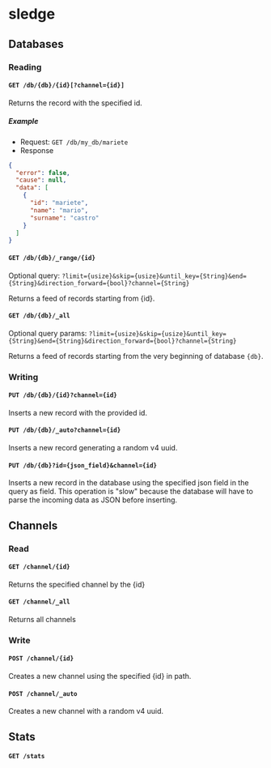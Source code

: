 # sledge

## Databases
### Reading
#### `GET /db/{db}/{id}[?channel={id}]`
Returns the record with the specified id.

##### Example 
* Request: `GET /db/my_db/mariete`
* Response
```json
{
  "error": false,
  "cause": null,
  "data": [
    {
      "id": "mariete",
      "name": "mario",
      "surname": "castro"
    }
  ]
}
```

#### `GET /db/{db}/_range/{id}`
Optional query: `?limit={usize}&skip={usize}&until_key={String}&end={String}&direction_forward={bool}?channel={String}`

Returns a feed of records starting from {id}.

#### `GET /db/{db}/_all`
Optional query params: `?limit={usize}&skip={usize}&until_key={String}&end={String}&direction_forward={bool}?channel={String}`

Returns a feed of records starting from the very beginning of database `{db}`.

### Writing
#### `PUT /db/{db}/{id}?channel={id}`
Inserts a new record with the provided id.

#### `PUT /db/{db}/_auto?channel={id}`
Inserts a new record generating a random v4 uuid.

#### `PUT /db/{db}?id={json_field}&channel={id}`
Inserts a new record in the database using the specified json field in the query as field. This operation is "slow" 
because the database will have to parse the incoming data as JSON before inserting. 

## Channels
### Read
#### `GET /channel/{id}`
Returns the specified channel by the {id}

#### `GET /channel/_all`
Returns all channels

### Write
#### `POST /channel/{id}`
Creates a new channel using the specified {id} in path.

#### `POST /channel/_auto`
Creates a new channel with a random v4 uuid.

## Stats
#### `GET /stats`